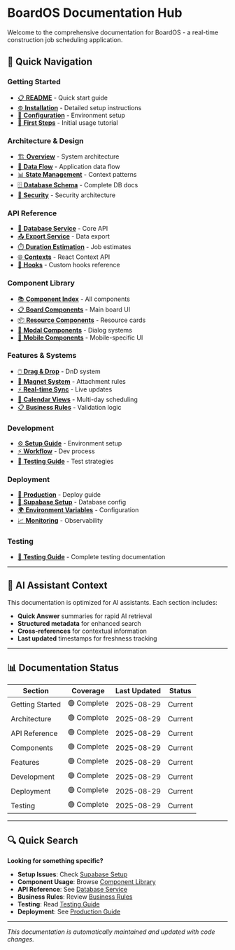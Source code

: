 # BoardOS Documentation Hub

Welcome to the comprehensive documentation for BoardOS - a real-time construction job scheduling application.

## 🚀 Quick Navigation

### Getting Started
- [📋 **README**](00-getting-started/README.md) - Quick start guide
- [⚙️ **Installation**](00-getting-started/installation.md) - Detailed setup instructions
- [🔧 **Configuration**](00-getting-started/configuration.md) - Environment setup
- [👋 **First Steps**](00-getting-started/first-steps.md) - Initial usage tutorial

### Architecture & Design
- [🏗️ **Overview**](01-architecture/overview.md) - System architecture
- [🔄 **Data Flow**](01-architecture/data-flow.md) - Application data flow
- [📊 **State Management**](01-architecture/state-management.md) - Context patterns
- [🗄️ **Database Schema**](01-architecture/database-schema.md) - Complete DB docs
- [🔐 **Security**](01-architecture/security.md) - Security architecture

### API Reference
- [🔌 **Database Service**](02-api/database-service.md) - Core API
- [📤 **Export Service**](02-api/export-service.md) - Data export
- [⏱️ **Duration Estimation**](02-api/duration-estimation-service.md) - Job estimates
- [🌐 **Contexts**](02-api/contexts.md) - React Context API
- [🎣 **Hooks**](02-api/hooks.md) - Custom hooks reference

### Component Library
- [📚 **Component Index**](03-components/index.md) - All components
- [📋 **Board Components**](03-components/board/) - Main board UI
- [📦 **Resource Components**](03-components/resources/) - Resource cards
- [🔘 **Modal Components**](03-components/modals/) - Dialog systems
- [📱 **Mobile Components**](03-components/mobile/) - Mobile-specific UI

### Features & Systems
- [🖱️ **Drag & Drop**](04-features/drag-and-drop.md) - DnD system
- [🧲 **Magnet System**](04-features/magnet-system.md) - Attachment rules
- [⚡ **Real-time Sync**](04-features/real-time-sync.md) - Live updates
- [📅 **Calendar Views**](04-features/calendar-views.md) - Multi-day scheduling
- [📋 **Business Rules**](04-features/business-rules.md) - Validation logic

### Development
- [⚙️ **Setup Guide**](05-development/setup-guide.md) - Environment setup
- [⚡ **Workflow**](05-development/workflow.md) - Dev process
- [🧪 **Testing Guide**](07-testing/testing-guide.md) - Test strategies

### Deployment
- [🚀 **Production**](06-deployment/production.md) - Deploy guide
- [🔧 **Supabase Setup**](06-deployment/supabase-setup.md) - Database config
- [🌍 **Environment Variables**](06-deployment/environment-variables.md) - Configuration
- [📈 **Monitoring**](06-deployment/monitoring.md) - Observability

### Testing
- [🧪 **Testing Guide**](07-testing/testing-guide.md) - Complete testing documentation

---

## 🤖 AI Assistant Context

This documentation is optimized for AI assistants. Each section includes:
- **Quick Answer** summaries for rapid AI retrieval
- **Structured metadata** for enhanced search
- **Cross-references** for contextual information
- **Last updated** timestamps for freshness tracking

---

## 📊 Documentation Status

| Section | Coverage | Last Updated | Status |
|---------|----------|--------------|--------|
| Getting Started | 🟢 Complete | 2025-08-29 | Current |
| Architecture | 🟢 Complete | 2025-08-29 | Current |
| API Reference | 🟢 Complete | 2025-08-29 | Current |
| Components | 🟢 Complete | 2025-08-29 | Current |
| Features | 🟢 Complete | 2025-08-29 | Current |
| Development | 🟢 Complete | 2025-08-29 | Current |
| Deployment | 🟢 Complete | 2025-08-29 | Current |
| Testing | 🟢 Complete | 2025-08-29 | Current |

---

## 🔍 Quick Search

**Looking for something specific?**

- **Setup Issues**: Check [Supabase Setup](06-deployment/supabase-setup.md)
- **Component Usage**: Browse [Component Library](03-components/index.md)
- **API Reference**: See [Database Service](02-api/database-service.md)
- **Business Rules**: Review [Business Rules](04-features/business-rules.md)
- **Testing**: Read [Testing Guide](07-testing/testing-guide.md)
- **Deployment**: See [Production Guide](06-deployment/production.md)

---

*This documentation is automatically maintained and updated with code changes.*